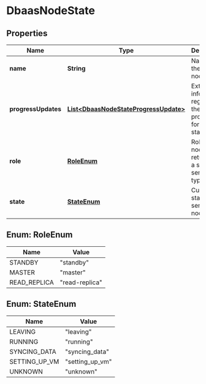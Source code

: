 # DbaasNodeState

## Properties
Name | Type | Description | Notes
------------ | ------------- | ------------- | -------------
**name** | **String** | Name of the service node | 
**progressUpdates** | [**List&lt;DbaasNodeStateProgressUpdate&gt;**](DbaasNodeStateProgressUpdate.md) | Extra information regarding the progress for current state |  [optional]
**role** | [**RoleEnum**](#RoleEnum) | Role of this node. Only returned for a subset of service types |  [optional]
**state** | [**StateEnum**](#StateEnum) | Current state of the service node | 

<a name="RoleEnum"></a>
## Enum: RoleEnum
Name | Value
---- | -----
STANDBY | &quot;standby&quot;
MASTER | &quot;master&quot;
READ_REPLICA | &quot;read-replica&quot;

<a name="StateEnum"></a>
## Enum: StateEnum
Name | Value
---- | -----
LEAVING | &quot;leaving&quot;
RUNNING | &quot;running&quot;
SYNCING_DATA | &quot;syncing_data&quot;
SETTING_UP_VM | &quot;setting_up_vm&quot;
UNKNOWN | &quot;unknown&quot;
